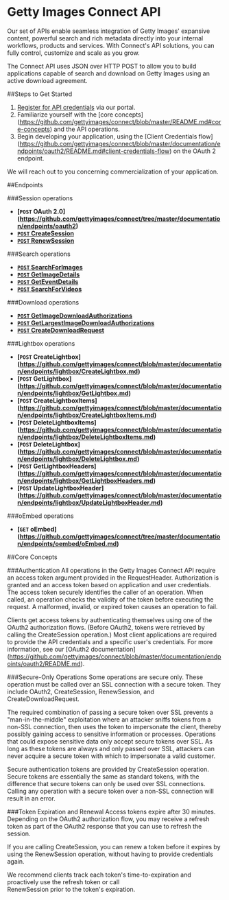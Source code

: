 Getty Images Connect API
========================
Our set of APIs enable seamless integration of Getty Images' expansive content, powerful search 
and rich metadata directly into your internal workflows, products and services. With Connect's API 
solutions, you can fully control, customize and scale as you grow.

The Connect API uses JSON over HTTP POST to allow you to build applications capable of search and 
download on Getty Images using an active download agreement.

##Steps to Get Started
1. [Register for API credentials](https://api.gettyimages.com/member/register) via our portal.
2. Familiarize yourself with the [core concepts] (https://github.com/gettyimages/connect/blob/master/README.md#core-concepts) and the API operations.
3. Begin developing your application, using the [Client Credentials flow] (https://github.com/gettyimages/connect/blob/master/documentation/endpoints/oauth2/README.md#client-credentials-flow) on the OAuth 2 endpoint.

We will reach out to you concerning commercialization of your application.

##Endpoints

###Session operations
- **[<code>POST</code> OAuth 2.0] (https://github.com/gettyimages/connect/tree/master/documentation/endpoints/oauth2)**
- **[<code>POST</code> CreateSession](https://github.com/gettyimages/connect/tree/master/documentation/endpoints/session/CreateSession.md)**
- **[<code>POST</code> RenewSession](https://github.com/gettyimages/connect/tree/master/documentation/endpoints/session/RenewSession.md)**

###Search operations
- **[<code>POST</code> SearchForImages](https://github.com/gettyimages/connect/tree/master/documentation/endpoints/search/SearchForImages.md)**
- **[<code>POST</code> GetImageDetails](https://github.com/gettyimages/connect/tree/master/documentation/endpoints/search/GetImageDetails.md)**
- **[<code>POST</code> GetEventDetails](https://github.com/gettyimages/connect/tree/master/documentation/endpoints/search/GetEventDetails.md)**
- **[<code>POST</code> SearchForVideos](https://github.com/gettyimages/connect/tree/master/documentation/endpoints/search/SearchForVideos.md)**

###Download operations
- **[<code>POST</code> GetImageDownloadAuthorizations](https://github.com/gettyimages/connect/tree/master/documentation/endpoints/download/GetImageDownloadAuthorizations.md)**
- **[<code>POST</code> GetLargestImageDownloadAuthorizations](https://github.com/gettyimages/connect/tree/master/documentation/endpoints/download/GetLargestImageDownloadAuthorizations.md)**
- **[<code>POST</code> CreateDownloadRequest](https://github.com/gettyimages/connect/tree/master/documentation/endpoints/download/CreateDownloadRequest.md)**

###Lightbox operations
- **[<code>POST</code> CreateLightbox] (https://github.com/gettyimages/connect/blob/master/documentation/endpoints/lightbox/CreateLightbox.md)**
- **[<code>POST</code> GetLightbox] (https://github.com/gettyimages/connect/blob/master/documentation/endpoints/lightbox/GetLightbox.md)**
- **[<code>POST</code> CreateLightboxItems] (https://github.com/gettyimages/connect/blob/master/documentation/endpoints/lightbox/CreateLightboxItems.md)**
- **[<code>POST</code> DeleteLightboxItems] (https://github.com/gettyimages/connect/blob/master/documentation/endpoints/lightbox/DeleteLightboxItems.md)**
- **[<code>POST</code> DeleteLightbox] (https://github.com/gettyimages/connect/blob/master/documentation/endpoints/lightbox/DeleteLightbox.md)**
- **[<code>POST</code> GetLightboxHeaders] (https://github.com/gettyimages/connect/blob/master/documentation/endpoints/lightbox/GetLightboxHeaders.md)**
- **[<code>POST</code> UpdateLightboxHeader] (https://github.com/gettyimages/connect/blob/master/documentation/endpoints/lightbox/UpdateLightboxHeader.md)**

###oEmbed operations
- **[<code>GET</code> oEmbed] (https://github.com/gettyimages/connect/tree/master/documentation/endpoints/oembed/oEmbed.md)**

##Core Concepts

###Authentication
All operations in the Getty Images Connect API require an access token 
argument provided in the RequestHeader. Authorization is granted and an access token based on application and user credentials. The access token securely identifies the caller of an operation. When called, an operation checks the validity of the token before executing the request. A malformed, invalid, or expired token causes an operation to fail.

Clients get access tokens by authenticating themselves using one of the OAuth2 authorization flows.
(Before OAuth2, tokens were retrieved by calling the CreateSession operation.) Most client applications are required to provide the API credentials and a specific user's credentials. For more information, see our [OAuth2 documentation] (https://github.com/gettyimages/connect/blob/master/documentation/endpoints/oauth2/README.md).

###Secure-Only Operations
Some operations are secure only. These operation must be called over an SSL 
connection with a secure token. They include OAuth2, CreateSession, RenewSession, and 
CreateDownloadRequest.

The required combination of passing a secure token over SSL prevents a "man-in-the-middle" 
exploitation where an attacker sniffs tokens from a non-SSL connection, then uses the token 
to impersonate the client, thereby possibly gaining access to sensitive information or 
processes. Operations that could expose sensitive data only accept secure tokens 
over SSL. As long as these tokens are always and only passed over SSL, attackers can 
never acquire a secure token with which to impersonate a valid customer.

Secure authentication tokens are provided by CreateSession operation. Secure 
tokens are essentially the same as standard tokens, with the difference that secure 
tokens can only be used over SSL connections. Calling any operation with a secure 
token over a non-SSL connection will result in an error.

###Token Expiration and Renewal
Access tokens expire after 30 minutes. Depending on the OAuth2 authorization flow, you may receive a refresh token as part of the OAuth2 response that you can use to refresh the session. 

If you are calling CreateSession, you can renew a token before it expires by using 
the RenewSession operation, without having to provide credentials again. 

We recommend clients track each token's time-to-expiration and proactively use the refresh token or call  
RenewSession prior to the token's expiration.
